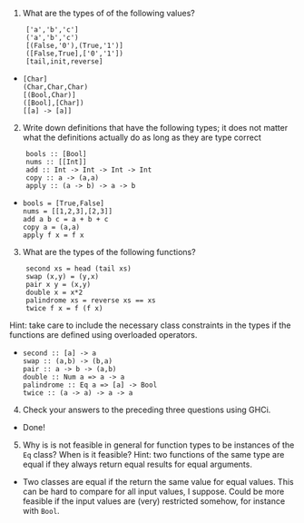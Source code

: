 1. What are the types of of the following values?
```
    ['a','b','c']
    ('a','b','c')
    [(False,'0'),(True,'1')]
    ([False,True],['0','1'])
    [tail,init,reverse]
```

  * ```
    [Char]
    (Char,Char,Char)
    [(Bool,Char)]
    ([Bool],[Char])
    [[a] -> [a]]
    ```

2. Write down definitions that have the following types; it does not matter what the definitions actually do as long as they are type correct
```
    bools :: [Bool]
    nums :: [[Int]]
    add :: Int -> Int -> Int -> Int
    copy :: a -> (a,a)
    apply :: (a -> b) -> a -> b
```
  * ```
    bools = [True,False]
    nums = [[1,2,3],[2,3]]
    add a b c = a + b + c
    copy a = (a,a)
    apply f x = f x 
    ```

3. What are the types of the following functions?
```
    second xs = head (tail xs)
    swap (x,y) = (y,x)
    pair x y = (x,y)
    double x = x*2
    palindrome xs = reverse xs == xs
    twice f x = f (f x)
```
Hint: take care to include the necessary class constraints in the types if the functions are defined using overloaded operators.

  * ```
    second :: [a] -> a
    swap :: (a,b) -> (b,a)
    pair :: a -> b -> (a,b)
    double :: Num a => a -> a
    palindrome :: Eq a => [a] -> Bool
    twice :: (a -> a) -> a -> a
    ```

4. Check your answers to the preceding three questions using GHCi.
  * Done!

5. Why is is not feasible in general for function types to be instances of the `Eq` class? When is it feasible? Hint: two functions of the same type are equal if they always return equal results for equal arguments.
  * Two classes are equal if the return the same value for equal values. This can be hard to compare for all input values, I suppose. Could be more feasible if the input values are (very) restricted somehow, for instance with `Bool`.

